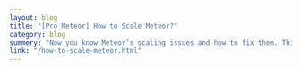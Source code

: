```yaml
---
layout: blog
title: "[Pro Meteor] How to Scale Meteor?"
category: blog
summery: "Now you know Meteor’s scaling issues and how to fix them. This article shows you how scale a meteor app in practice, using what you’ve learn previously."
link: "/how-to-scale-meteor.html"
---
```

